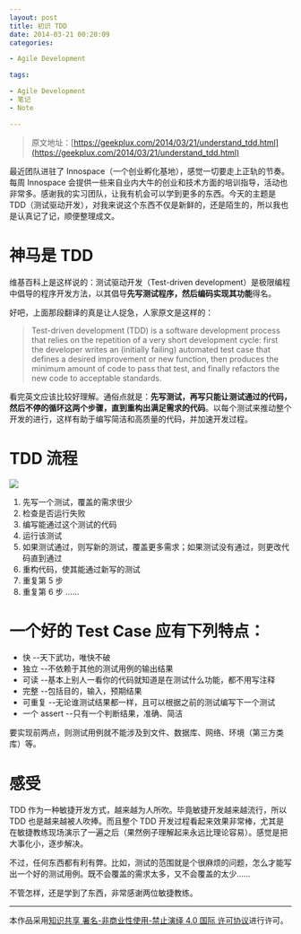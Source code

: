 ```yaml
---
layout: post
title: 初识 TDD
date: 2014-03-21 00:20:09
categories:

- Agile Development

tags:

- Agile Development
- 笔记
- Note

---
```


> 原文地址：[https://geekplux.com/2014/03/21/understand_tdd.html](https://geekplux.com/2014/03/21/understand_tdd.html)

最近团队进驻了 Innospace（一个创业孵化基地），感觉一切要走上正轨的节奏。每周 Innospace 会提供一些来自业内大牛的创业和技术方面的培训指导，活动也非常多。感谢我的实习团队，让我有机会可以学到更多的东西。今天的主题是 TDD（测试驱动开发），对我来说这个东西不仅是新鲜的，还是陌生的，所以我也是认真记了记，顺便整理成文。

# 神马是 TDD

维基百科上是这样说的：测试驱动开发（Test-driven development）是极限编程中倡导的程序开发方法，以其倡导**先写测试程序，然后编码实现其功能**得名。

好吧，上面那段翻译的真是让人捉急，人家原文是这样的：

> Test-driven development (TDD) is a software development process that relies on the repetition of a very short development cycle: first the developer writes an (initially failing) automated test case that defines a desired improvement or new function, then produces the minimum amount of code to pass that test, and finally refactors the new code to acceptable standards.

看完英文应该比较好理解。通俗点就是：**先写测试，再写只能让测试通过的代码，然后不停的循环这两个步骤，直到重构出满足需求的代码**。以每个测试来推动整个开发的进行，这样有助于编写简洁和高质量的代码，并加速开发过程。

<!-- more -->

# TDD 流程

![][1]

1. 先写一个测试，覆盖的需求很少
2. 检查是否运行失败
3. 编写能通过这个测试的代码
4. 运行该测试
5. 如果测试通过，则写新的测试，覆盖更多需求；如果测试没有通过，则更改代码直到通过
6. 重构代码，使其能通过新写的测试
7. 重复第 5 步
8. 重复第 6 步
   ……

# 一个好的 Test Case 应有下列特点：

- 快 --天下武功，唯快不破
- 独立 --不依赖于其他的测试用例的输出结果
- 可读 --基本上别人一看你的代码就知道是在测试什么功能，都不用写注释
- 完整 --包括目的，输入，预期结果
- 可重复 --无论谁测试结果都一样，且可以根据之前的测试编写下一个测试
- 一个 assert --只有一个判断结果，准确、简洁

要实现前两点，则测试用例就不能涉及到文件、数据库、网络、环境（第三方类库）等。

# 感受

TDD 作为一种敏捷开发方式，越来越为人所吹。毕竟敏捷开发越来越流行，所以 TDD 也是越来越被人吹捧。而且整个 TDD 开发过程看起来效果非常棒，尤其是在敏捷教练现场演示了一遍之后（果然例子理解起来永远比理论容易）。感觉是把大事化小，逐步解决。

不过，任何东西都有利有弊。比如，测试的范围就是个很麻烦的问题，怎么才能写出一个好的测试用例。既不会覆盖的需求太多，又不会覆盖的太少……

不管怎样，还是学到了东西，非常感谢两位敏捷教练。

[1]: https://geekpluxblog.oss-cn-hongkong.aliyuncs.com/tdd.png

---

本作品采用[知识共享 署名-非商业性使用-禁止演绎 4.0 国际 许可协议](http://creativecommons.org/licenses/by-nc-nd/4.0/)进行许可。
